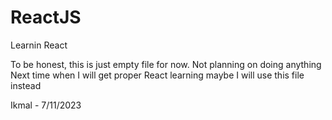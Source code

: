# ReactJS
 Learnin React

 To be honest, this is just empty file for now. 
 Not planning on doing anything
 Next time when I will get proper React learning maybe I will use this file instead

 Ikmal - 7/11/2023
